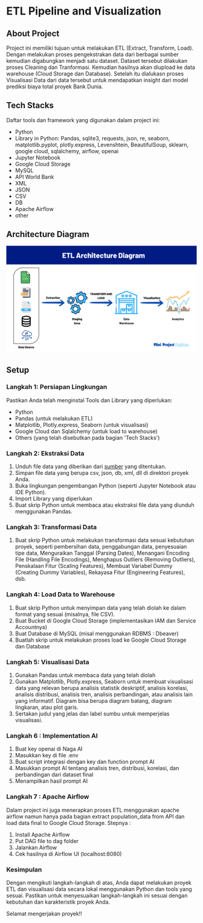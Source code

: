 # ETL Pipeline and Visualization

## About Project
Project ini memiliki tujuan untuk melakukan ETL (Extract, Transform, Load). Dengan melakukan proses pengekstrakan data dari berbagai sumber kemudian digabungkan menjadi satu dataset. Dataset tersebut dilakukan proses Cleaning dan Tranformasi. Kemudian hasilnya akan diupload ke data warehouse (Cloud Storage dan Database). Setelah itu dialukasn proses Visualisasi Data dari data tersebut untuk mendapatkan insight dari model prediksi biaya total proyek Bank Dunia.

## Tech Stacks
Daftar tools dan framework yang digunakan dalam project ini:
- Python
- Library in Python: Pandas, sqlite3, requests, json, re, seaborn, matplotlib.pyplot, plotly.express, Levenshtein, BeautifulSoup, sklearn, google cloud, sqlalchemy, airflow, openai
- Jupyter Notebook
- Google Cloud Storage
- MySQL
- API World Bank
- XML
- JSON 
- CSV
- DB
- Apache Airflow
- other

## Architecture Diagram
 ![ETL Diagram](https://github.com/rayhanrere008/rayhan-qalby-r-DE-Mini-Project/blob/main/image/ETL_Architecture_Diagram.png?raw=true)

## Setup 
### Langkah 1: Persiapan Lingkungan
Pastikan Anda telah menginstal Tools dan Library yang diperlukan:
- Python
- Pandas (untuk melakukan ETL)
- Matplotlib, Plotly.express, Seaborn (untuk visualisasi)
- Google Cloud dan Sqlalchemy (untuk load to warehouse)
- Others (yang telah disebutkan pada bagian 'Tech Stacks')

### Langkah 2: Ekstraksi Data
1. Unduh file data yang diberikan dari [sumber](https://github.com/yudhaislamisulistya/mini-project-de-alta) yang ditentukan.
2. Simpan file data yang berupa csv, json, db, xml, dll di direktori proyek Anda.
3. Buka lingkungan pengembangan Python (seperti Jupyter Notebook atau IDE Python).
4. Import Library yang diperlukan
5. Buat skrip Python untuk membaca atau ekstraksi file data yang diunduh menggunakan Pandas.

### Langkah 3: Transformasi Data
1. Buat skrip Python untuk melakukan transformasi data sesuai kebutuhan proyek, seperti pembersihan data, penggabungan data, penyesuaian tipe data, Menguraikan Tanggal (Parsing Dates), Menangani Encoding File (Handling File Encodings), Menghapus Outliers (Removing Outliers), Penskalaan Fitur (Scaling Features), Membuat Variabel Dummy (Creating Dummy Variables), Rekayasa Fitur (Engineering Features), dsb.

### Langkah 4: Load Data to Warehouse
1. Buat skrip Python untuk menyimpan data yang telah diolah ke dalam format yang sesuai (misalnya, file CSV).
2. Buat Bucket di Google Cloud Storage (implementasikan IAM dan Service Accountnya)
3. Buat Database di MySQL (misal menggunakan RDBMS : Dbeaver)
4. Buatlah skrip untuk melakukan proses load ke Google Cloud Storage dan Database

### Langkah 5: Visualisasi Data
1. Gunakan Pandas untuk membaca data yang telah diolah
2. Gunakan Matplotlib, Plotly.express, Seaborn  untuk membuat visualisasi data yang relevan berupa analisis statistik deskriptif, analisis korelasi, analisis distribusi, analisis tren, analisis perbandingan, atau analisis lain yang informatif. Diagram bisa berupa diagram batang, diagram lingkaran, atau plot garis.
3. Sertakan judul yang jelas dan label sumbu untuk memperjelas visualisasi.

### Langkah 6 : Implementation AI
1. Buat key openai di Naga AI
2. Masukkan key di file .env
3. Buat script integrasi dengan key dan function prompt AI
4. Masukkan prompt AI tentang analisis tren, distribusi, korelasi, dan perbandingan dari dataset final
5. Menampilkan hasil prompt AI

### Langkah 7 : Apache Airflow
Dalam project ini juga menerapkan proses ETL menggunakan apache airflow namun hanya pada bagian extract population_data from API dan load data final to Google Cloud Storage. Stepnya :
1. Install Apache Airflow
2. Put DAG file to dag folder
3. Jalankan Airflow
4. Cek hasilnya di Airflow UI (localhost:8080)

### Kesimpulan
Dengan mengikuti langkah-langkah di atas, Anda dapat melakukan proyek ETL dan visualisasi data secara lokal menggunakan Python dan tools yang sesuai. Pastikan untuk menyesuaikan langkah-langkah ini sesuai dengan kebutuhan dan karakteristik proyek Anda.

Selamat mengerjakan proyek!!